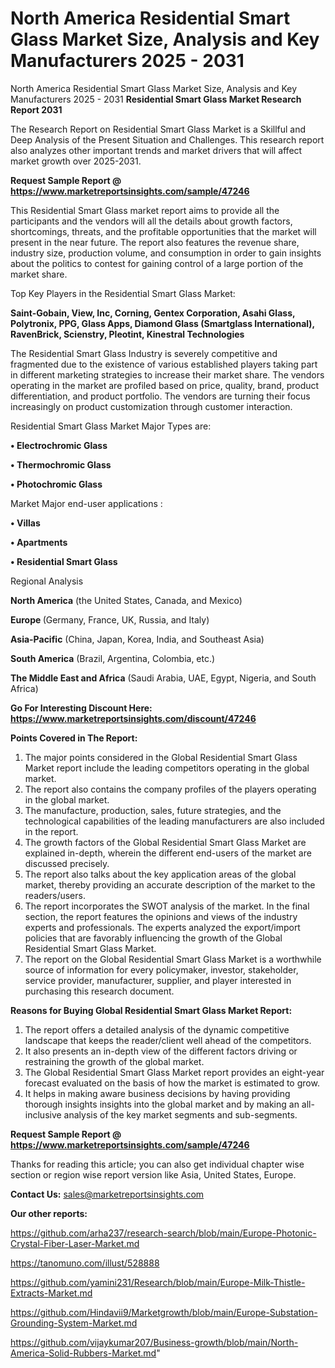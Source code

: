 # North America Residential Smart Glass Market Size, Analysis and Key Manufacturers 2025 - 2031
North America Residential Smart Glass Market Size, Analysis and Key Manufacturers 2025 - 2031
<strong>Residential Smart Glass Market Research Report 2031</strong>

The Research Report on Residential Smart Glass Market is a Skillful and Deep Analysis of the Present Situation and Challenges. This research report also analyzes other important trends and market drivers that will affect market growth over 2025-2031.

<strong>Request Sample Report @ <a href=https://www.marketreportsinsights.com/sample/47246>https://www.marketreportsinsights.com/sample/47246</a></strong>

This Residential Smart Glass market report aims to provide all the participants and the vendors will all the details about growth factors, shortcomings, threats, and the profitable opportunities that the market will present in the near future. The report also features the revenue share, industry size, production volume, and consumption in order to gain insights about the politics to contest for gaining control of a large portion of the market share.

Top Key Players in the Residential Smart Glass Market:

<strong>Saint-Gobain, View, Inc, Corning, Gentex Corporation, Asahi Glass, Polytronix, PPG, Glass Apps, Diamond Glass (Smartglass International), RavenBrick, Scienstry, Pleotint, Kinestral Technologies</strong>

The Residential Smart Glass Industry is severely competitive and fragmented due to the existence of various established players taking part in different marketing strategies to increase their market share. The vendors operating in the market are profiled based on price, quality, brand, product differentiation, and product portfolio. The vendors are turning their focus increasingly on product customization through customer interaction.

Residential Smart Glass Market Major Types are:

<strong>•  Electrochromic Glass

•  Thermochromic Glass

•  Photochromic Glass</strong>

Market Major end-user applications :

<strong>•  Villas

•  Apartments

•  Residential Smart Glass</strong>

Regional Analysis

</u><strong><b>North America</b></strong> (the United States, Canada, and Mexico)

<strong><b>Europe </b></strong>(Germany, France, UK, Russia, and Italy)

<strong><b>Asia-Pacific</b></strong> (China, Japan, Korea, India, and Southeast Asia)

<strong><b>South America</b></strong> (Brazil, Argentina, Colombia, etc.)

<strong><b>The Middle East and Africa</b></strong> (Saudi Arabia, UAE, Egypt, Nigeria, and South Africa)

<strong>Go For Interesting Discount Here: <a href=https://www.marketreportsinsights.com/discount/47246>https://www.marketreportsinsights.com/discount/47246</a></strong>

<strong>Points Covered in The Report:</strong>
<ol>
  <li>The major points considered in the Global Residential Smart Glass Market report include the leading competitors operating in the global market.</li>
  <li>The report also contains the company profiles of the players operating in the global market.</li>
  <li>The manufacture, production, sales, future strategies, and the technological capabilities of the leading manufacturers are also included in the report.</li>
  <li>The growth factors of the Global Residential Smart Glass Market are explained in-depth, wherein the different end-users of the market are discussed precisely.</li>
  <li>The report also talks about the key application areas of the global market, thereby providing an accurate description of the market to the readers/users.</li>
  <li>The report incorporates the SWOT analysis of the market. In the final section, the report features the opinions and views of the industry experts and professionals. The experts analyzed the export/import policies that are favorably influencing the growth of the Global Residential Smart Glass Market.</li>
  <li>The report on the Global Residential Smart Glass Market is a worthwhile source of information for every policymaker, investor, stakeholder, service provider, manufacturer, supplier, and player interested in purchasing this research document.</li>
</ol>
<strong>Reasons for Buying Global Residential Smart Glass Market Report:</strong>

<ol>
  <li>The report offers a detailed analysis of the dynamic competitive landscape that keeps the reader/client well ahead of the competitors.</li>
  <li>It also presents an in-depth view of the different factors driving or restraining the growth of the global market.</li>
  <li>The Global Residential Smart Glass Market report provides an eight-year forecast evaluated on the basis of how the market is estimated to grow.</li>
  <li>It helps in making aware business decisions by having providing thorough insights insights into the global market and by making an all-inclusive analysis of the key market segments and sub-segments.</li>
</ol>
<strong>Request Sample Report @ <a href=https://www.marketreportsinsights.com/sample/47246>https://www.marketreportsinsights.com/sample/47246</a></strong>


Thanks for reading this article; you can also get individual chapter wise section or region wise report version like Asia, United States, Europe.

<strong>Contact Us:</strong>
sales@marketreportsinsights.com

<strong>Our other reports:</strong>

<a href=https://github.com/arha237/research-search/blob/main/Europe-Photonic-Crystal-Fiber-Laser-Market.md>https://github.com/arha237/research-search/blob/main/Europe-Photonic-Crystal-Fiber-Laser-Market.md</a>

<a href=https://tanomuno.com/illust/528888>https://tanomuno.com/illust/528888</a>

<a href=https://github.com/yamini231/Research/blob/main/Europe-Milk-Thistle-Extracts-Market.md>https://github.com/yamini231/Research/blob/main/Europe-Milk-Thistle-Extracts-Market.md</a>

<a href=https://github.com/Hindavii9/Marketgrowth/blob/main/Europe-Substation-Grounding-System-Market.md>https://github.com/Hindavii9/Marketgrowth/blob/main/Europe-Substation-Grounding-System-Market.md</a>

<a href=https://github.com/vijaykumar207/Business-growth/blob/main/North-America-Solid-Rubbers-Market.md>https://github.com/vijaykumar207/Business-growth/blob/main/North-America-Solid-Rubbers-Market.md</a>"
